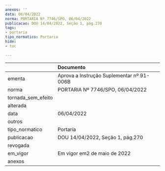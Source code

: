 ```yaml
---
anexos: ''
data: 06/04/2022
norma: PORTARIA Nº 7746/SPO, 06/04/2022
publicacao: DOU 14/04/2022, Seção 1, pág.270
tags:
- portaria
tipo_normatico: Portaria
hide: 
- toc 
 
---
```


|                    | Documento                                 |
|:-------------------|:------------------------------------------|
| ementa             | Aprova a Instrução Suplementar nº 91-006B |
| norma              | PORTARIA Nº 7746/SPO, 06/04/2022          |
| tornada_sem_efeito |                                           |
| alterada           |                                           |
| data               | 06/04/2022                                |
| outros             |                                           |
| tipo_normatico     | Portaria                                  |
| publicacao         | DOU 14/04/2022, Seção 1, pág.270          |
| revogada           |                                           |
| em_vigor           | Em vigor em2 de maio de 2022              |
| anexos             |                                           |